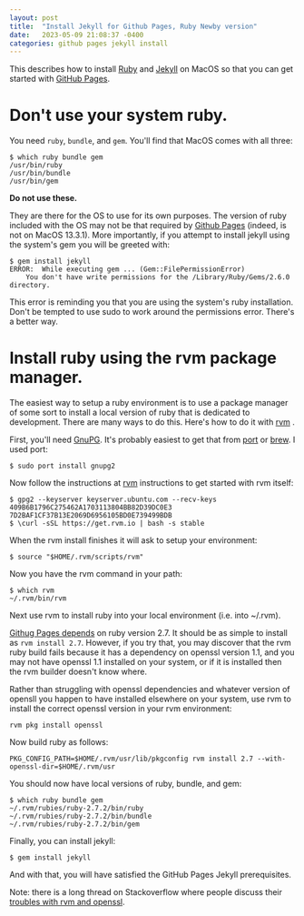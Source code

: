 ```yaml
---
layout: post
title:  "Install Jekyll for Github Pages, Ruby Newby version"
date:   2023-05-09 21:08:37 -0400
categories: github pages jekyll install
---
```


<!-- _includes/page__meta.html -->

This describes how to install [Ruby](https://www.ruby-lang.org) and
[Jekyll](https://jekyllrb.com) on MacOS so that you can get started
with [GitHub
Pages](https://docs.github.com/en/pages/setting-up-a-github-pages-site-with-jekyll/creating-a-github-pages-site-with-jekyll).

# Don't use your system ruby.

You need ```ruby```, ```bundle```, and ```gem```. You'll find that
MacOS comes with all three:

```
$ which ruby bundle gem
/usr/bin/ruby
/usr/bin/bundle
/usr/bin/gem
```

**Do not use these.**

They are there for the OS to use for its own purposes. The version of
ruby included with the OS may not be that required by [Github
Pages](https://pages.github.com/versions) (indeed, is not on MacOS
13.3.1). More importantly, if you attempt to install jekyll using the
system's gem you will be greeted with:

```
$ gem install jekyll
ERROR:  While executing gem ... (Gem::FilePermissionError)
    You don't have write permissions for the /Library/Ruby/Gems/2.6.0 directory.
```

This error is reminding you that you are using the system's ruby
installation. Don't be tempted to use sudo to work around the
permissions error. There's a better way.

# Install ruby using the rvm package manager.

The easiest way to setup a ruby environment is to use a package
manager of some sort to install a local version of ruby that is
dedicated to development.  There are many ways to do this. Here's how
to do it with [rvm](https://rvm.io/) .

First, you'll need [GnuPG](https://gnupg.org/). It's probably easiest
to get that from [port](https://www.macports.org) or
[brew](https://brew.sh/). I used port:

```
$ sudo port install gnupg2
```

Now follow the instructions at [rvm](https://rvm.io) instructions to
get started with rvm itself:

```
$ gpg2 --keyserver keyserver.ubuntu.com --recv-keys 409B6B1796C275462A1703113804BB82D39DC0E3 7D2BAF1CF37B13E2069D6956105BD0E739499BDB
$ \curl -sSL https://get.rvm.io | bash -s stable
```

When the rvm install finishes it will ask to setup your environment:

```
$ source "$HOME/.rvm/scripts/rvm" 
```

Now you have the rvm command in your path:

```
$ which rvm
~/.rvm/bin/rvm
```

Next use rvm to install ruby into your local environment (i.e. into
~/.rvm).

[Githug Pages depends](https://pages.github.com/versions/) on ruby
version 2.7. It should be as simple to install as ```rvm install
2.7```. However, if you try that, you may discover that the rvm ruby
build fails because it has a dependency on openssl version 1.1, and
you may not have openssl 1.1 installed on your system, or if it is
installed then the rvm builder doesn't know where.

Rather than struggling with openssl dependencies and whatever version
of opensll you happen to have installed elsewhere on your system, use
rvm to install the correct openssl version in your rvm environment:

```
rvm pkg install openssl
```

Now build ruby as follows:

```
PKG_CONFIG_PATH=$HOME/.rvm/usr/lib/pkgconfig rvm install 2.7 --with-openssl-dir=$HOME/.rvm/usr
```

You should now have local versions of ruby, bundle, and gem:

```
$ which ruby bundle gem
~/.rvm/rubies/ruby-2.7.2/bin/ruby
~/.rvm/rubies/ruby-2.7.2/bin/bundle
~/.rvm/rubies/ruby-2.7.2/bin/gem
```

Finally, you can install jekyll:

```
$ gem install jekyll
```

And with that, you will have satisfied the GitHub Pages Jekyll
prerequisites.

Note: there is a long thread on Stackoverflow where people discuss
their [troubles with rvm and
openssl](https://stackoverflow.com/questions/15511943/troubles-with-rvm-and-openssl).
